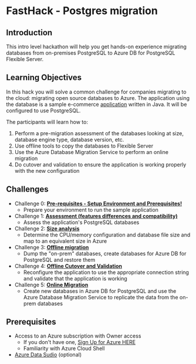 # FastHack - Postgres migration
## Introduction
This intro level hackathon will help you get hands-on experience migrating databases from on-premises PostgreSQL to Azure DB for PostgreSQL Flexible Server.

## Learning Objectives
In this hack you will solve a common challenge for companies migrating to the cloud: migrating open source databases to Azure. The application using the database is a sample e-commerce [application](https://github.com/pzinsta/pizzeria) written in Java. It will be configured to use PostgreSQL.

The participants will learn how to:

1. Perform a pre-migration assessment of the databases looking at size, database engine type, database version, etc.
1. Use offline tools to copy the databases to Flexible Server
1. Use the Azure Database Migration Service to perform an online migration
1. Do cutover and validation to ensure the application is working properly with the new configuration

## Challenges
- Challenge 0: **[Pre-requisites - Setup Environment and Prerequisites!](Student/00-prereqs.md)**
   - Prepare your environment to run the sample application
- Challenge 1: **[Assessment (features differences and compatibility)](Student/01-assessment.md)**
   - Assess the application's PostgreSQL databases
- Challenge 2: **[Size analysis](Student/02-size-analysis.md)**
   - Determine the CPU/memory configuration and database file size and map to an equivalent size in Azure
- Challenge 3: **[Offline migration](Student/03-offline-migration.md)**
   - Dump the "on-prem" databases, create databases for Azure DB for PostgreSQL and restore them
- Challenge 4: **[Offline Cutover and Validation](Student/04-offline-cutover-validation.md)**
   - Reconfigure the application to use the appropriate connection string and validate that the application is working
- Challenge 5: **[Online Migration](Student/05-online-migration.md)**
   - Create new databases in Azure DB for PostgreSQL and use the Azure Database Migration Service to replicate the data from the on-prem databases


## Prerequisites

- Access to an Azure subscription with Owner access
   - If you don't have one, [Sign Up for Azure HERE](https://azure.microsoft.com/en-us/free/)
   - Familiarity with Azure Cloud Shell
- [Azure Data Sudio](https://docs.microsoft.com/en-us/sql/azure-data-studio/download-azure-data-studio?view=sql-server-ver15) (optional)


